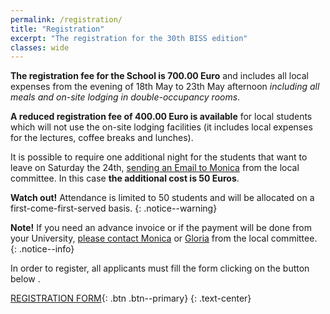 ```yaml
---
permalink: /registration/
title: "Registration"
excerpt: "The registration for the 30th BISS edition"
classes: wide
---
```


**The registration fee for the School is 700.00 Euro** and includes all local expenses from the evening of 18th May to 23th May afternoon _including all meals and on-site lodging in double-occupancy rooms_.

**A reduced registration fee of 400.00 Euro is available** for local students which will not use the on-site lodging facilities (it includes local expenses for the lectures, coffee breaks and lunches).

It is possible to require one additional night for the students that want to leave on Saturday the 24th, [sending an Email to Monica](mailto:mmichelacci@ceub.it) from the local committee.
In this case **the additional cost is 50 Euros**.

**Watch out!** Attendance is limited to 50 students and will be allocated on a first-come-first-served basis.
{: .notice--warning}

**Note!** If you need an advance invoice or if the payment will be done from your University, [please contact Monica](mailto:mmichelacci@ceub.it) or [Gloria](mailto:gsintoni@ceub.it) from the local committee.
{: .notice--info}

<!-- **Registration is closed!**
{: .notice--danger} -->

In order to register, all applicants must fill the form clicking on the button below .

[REGISTRATION FORM](https://www.ceub.it/events/event/biss-2025-bertinoro-international-spring-school-2025/){: .btn .btn--primary}
{: .text-center}
